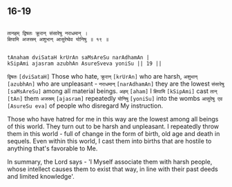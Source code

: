 ## 16-19


```shloka-sa

तानहम् द्विषतः क्रूरान् संसारेषु नराधमान् ।
क्षिपामि अजस्रम् अशुभान् आसुरेष्वेव योनिषु ॥ १९ ॥

```
```shloka-sa-hk

tAnaham dviSataH krUrAn saMsAreSu narAdhamAn |
kSipAmi ajasram azubhAn AsureSveva yoniSu || 19 ||

```
`द्विषतः` `[dviSataH]` Those who hate, `क्रूरान्` `[krUrAn]` who are harsh, `अशुभान्` `[azubhAn]` who are unpleasant - `नराधमान्` `[narAdhamAn]` they are the lowest `संसारेषु` `[saMsAreSu]` among all material beings. `अहम्` `[aham]` I `क्षिपामि` `[kSipAmi]` cast `तान्` `[tAn]` them `अजस्रम्` `[ajasram]` repeatedly `योनिषु` `[yoniSu]` into the wombs `आसुरेषु एव` `[AsureSu eva]` of people who disregard My instruction.

Those who have hatred for me in this way are the lowest among all beings of this world. They turn out to be harsh and unpleasant. I repeatedly throw them in this world - full of change in the form of birth, old age and death in sequels. Even within this world, I cast them into births that are hostile to anything that's favorable to Me.

In summary, the Lord says - 'I Myself associate them with harsh people, whose intellect causes them to exist that way, in line with their past deeds and limited knowledge'.


